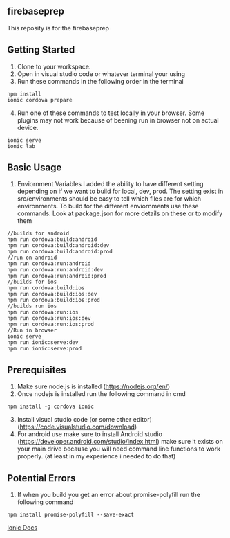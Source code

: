 ## firebaseprep
This reposity is for the firebaseprep

## Getting Started
1. Clone to your workspace.
2. Open in visual studio code or whatever terminal your using
3. Run these commands in the following order in the terminal
```node
npm install
ionic cordova prepare
```
4. Run one of these commands to test locally in your browser. Some plugins may not work because of beening run in browser not on actual device.
```node
ionic serve
ionic lab
```

## Basic Usage
1. Enviornment Variables 
I added the ability to have different setting depending on if we want to build for local, dev, prod. The setting exist in src/environments should be easy to tell which files are for which environments. To build for the different enviornments use these commands. Look at package.json for more details on these or to modify them
 ```node
 //builds for android
npm run cordova:build:android 
npm run cordova:build:android:dev
npm run cordova:build:android:prod
 //run on android
npm run cordova:run:android 
npm run cordova:run:android:dev
npm run cordova:run:android:prod
//builds for ios
npm run cordova:build:ios
npm run cordova:build:ios:dev
npm run cordova:build:ios:prod
//builds run ios
npm run cordova:run:ios
npm run cordova:run:ios:dev
npm run cordova:run:ios:prod
//Run in browser
ionic serve
npm run ionic:serve:dev
npm run ionic:serve:prod
```

## Prerequisites
1. Make sure node.js is installed (https://nodejs.org/en/)
2. Once nodejs is installed run the following command in cmd
```node
npm install -g cordova ionic
```
3. Install visual studio code (or some other editor) (https://code.visualstudio.com/download)
4. For android use make sure to install Android studio (https://developer.android.com/studio/index.html) make sure it exists on your main drive because you will need command line functions to work properly. (at least in my experience i needed to do that)

## Potential Errors
1. If when you build you get an error about promise-polyfill run the following command
```node
npm install promise-polyfill --save-exact
```

[Ionic Docs](http://ionicframework.com/docs/)